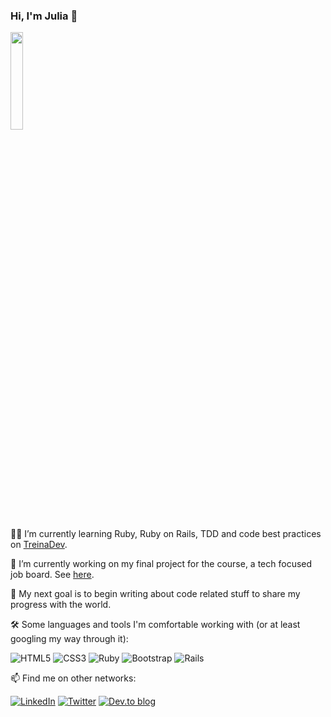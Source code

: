 ### Hi, I'm Julia 👋

<p align="left">
  <img width="20%" src="https://media.giphy.com/media/fedryX7dMGMe6lgqDm/giphy.gif" />
</p>

👩‍🎓	 I’m currently learning Ruby, Ruby on Rails, TDD and code best practices on [TreinaDev](https://www.treinadev.com.br/home).

🚀 I’m currently working on my final project for the course, a tech focused job board. See [here](https://github.com/JuliaJubileu/job-board-td5).

🎯	My next goal is to begin writing about code related stuff to share my progress with the world.

🛠️	Some languages and tools I'm comfortable working with (or at least googling my way through it): 

<img alt="HTML5" src="https://img.shields.io/badge/html5%20-%23E34F26.svg?&style=for-the-badge&logo=html5&logoColor=white"/> <img alt="CSS3" src="https://img.shields.io/badge/css3%20-%231572B6.svg?&style=for-the-badge&logo=css3&logoColor=white"/> <img alt="Ruby" src="https://img.shields.io/badge/ruby-%23CC342D.svg?&style=for-the-badge&logo=ruby&logoColor=white"/> <img alt="Bootstrap" src="https://img.shields.io/badge/bootstrap%20-%23563D7C.svg?&style=for-the-badge&logo=bootstrap&logoColor=white"/> <img alt="Rails" src="https://img.shields.io/badge/rails%20-%23CC0000.svg?&style=for-the-badge&logo=ruby-on-rails&logoColor=white"/>

📫 Find me on other networks:

[<img alt="LinkedIn" src="https://img.shields.io/badge/linkedin%20-%230077B5.svg?&style=for-the-badge&logo=linkedin&logoColor=white"/>](https://www.linkedin.com/in/juliajubileu/) [<img alt="Twitter" src="https://img.shields.io/badge/<@JubileuJulia>%20-%231DA1F2.svg?&style=for-the-badge&logo=Twitter&logoColor=white"/>](https://twitter.com/JubileuJulia) [<img alt="Dev.to blog" src="https://img.shields.io/badge/dev.to-0A0A0A?style=for-the-badge&logo=dev.to&logoColor=white" >](https://dev.to/jubileujulia)


